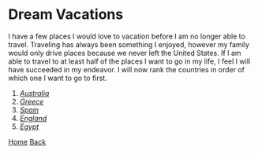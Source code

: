 <!DOCTYPE html>
<html>
<body>



<h1> Dream Vacations </h1>

<p> I have a few places I would love to vacation before I am no longer able to travel. Traveling has always been something I enjoyed, however my family would only drive places because we never left the United States. If I am able to travel to at least half of the places I want to go in my life, I feel I will have succeeded in my endeavor. I will now rank the countries in order of which one I want to go to first. </p>

<ol>
  <li> <a href="https://www.australia.com/en-us" target="_blank"> <i>Australia</i> </a> </li>
<li> <a href="https://www.visitgreece.gr/" target="_blank"> <i>Greece</i> </a> </li>
<li> <a href="https://www.contiki.com/ap/en/destinations/europe/spain?gclid=Cj0KCQjw29CRBhCUARIsAOboZbKWQzEDdyLGAk5sYXZECAUjCNpZLEZCWw2aeQCI-oIxV09-k-ab6w4aAuZBEALw_wcB" target="_blank"> <i>Spain</i> </a> </li>
<li> <a href="https://www.visitacity.com/en/england/activities/all-activities?gclid=Cj0KCQjw29CRBhCUARIsAOboZbI3oh3A08zImfMZWpU3aaEdZV9zbS0dPQuqeVi5B_NImTn680kzrT8aAmvaEALw_wcB" target="_blank"> <i>England</i> </a> </li>
  <li> <a href="https://egypt.travel/" target="_blank"> <i>Egypt</i> </a> </li>
</ol>
  
[Home](README.md)  [Back](Hobbies.md)
  </body>
  </html>
